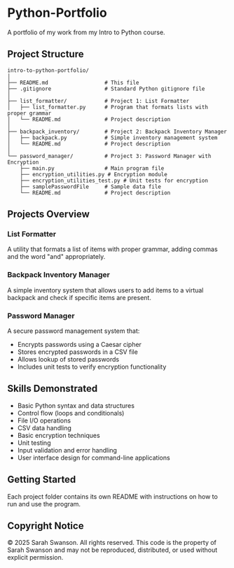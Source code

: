 # Python-Portfolio
A portfolio of my work from my Intro to Python course.


## Project Structure
```
intro-to-python-portfolio/
│
├── README.md                  # This file
├── .gitignore                 # Standard Python gitignore file
│
├── list_formatter/            # Project 1: List Formatter
│   ├── list_formatter.py      # Program that formats lists with proper grammar
│   └── README.md              # Project description
│
├── backpack_inventory/        # Project 2: Backpack Inventory Manager
│   ├── backpack.py            # Simple inventory management system
│   └── README.md              # Project description
│
└── password_manager/          # Project 3: Password Manager with Encryption
    ├── main.py                # Main program file
    ├── encryption_utilities.py # Encryption module
    ├── encryption_utilities_test.py # Unit tests for encryption
    ├── samplePasswordFile     # Sample data file
    └── README.md              # Project description
```

## Projects Overview
### List Formatter
A utility that formats a list of items with proper grammar, adding commas and the word "and" appropriately.

### Backpack Inventory Manager
A simple inventory system that allows users to add items to a virtual backpack and check if specific items are present.

### Password Manager
A secure password management system that:
- Encrypts passwords using a Caesar cipher
- Stores encrypted passwords in a CSV file
- Allows lookup of stored passwords
- Includes unit tests to verify encryption functionality


## Skills Demonstrated
- Basic Python syntax and data structures
- Control flow (loops and conditionals)
- File I/O operations
- CSV data handling
- Basic encryption techniques
- Unit testing
- Input validation and error handling
- User interface design for command-line applications


## Getting Started
Each project folder contains its own README with instructions on how to run and use the program.


## Copyright Notice
© 2025 Sarah Swanson. All rights reserved. 
This code is the property of Sarah Swanson and may not be reproduced, distributed, or used without explicit permission.
